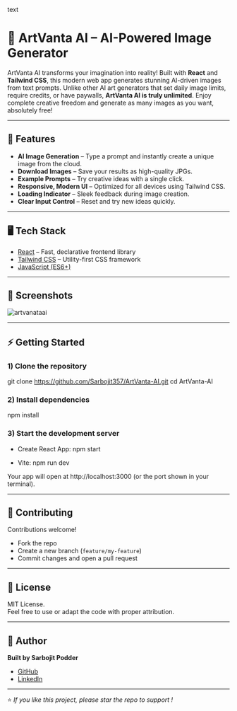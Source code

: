 text
# 🎨 ArtVanta AI – AI-Powered Image Generator

ArtVanta AI transforms your imagination into reality! Built with **React** and **Tailwind CSS**, this modern web app generates stunning AI-driven images from text prompts. Unlike other AI art generators that set daily image limits, require credits, or have paywalls, **ArtVanta AI is truly unlimited**. Enjoy complete creative freedom and generate as many images as you want, absolutely free!

---

## 🚀 Features

- **AI Image Generation** – Type a prompt and instantly create a unique image from the cloud.
- **Download Images** – Save your results as high-quality JPGs.
- **Example Prompts** – Try creative ideas with a single click.
- **Responsive, Modern UI** – Optimized for all devices using Tailwind CSS.
- **Loading Indicator** – Sleek feedback during image creation.
- **Clear Input Control** – Reset and try new ideas quickly.

---

## 🖥️ Tech Stack
- [React](https://react.dev/) – Fast, declarative frontend library
- [Tailwind CSS](https://tailwindcss.com/) – Utility-first CSS framework
- [JavaScript (ES6+)](https://developer.mozilla.org/en-US/docs/Web/JavaScript)

---
## 📸 Screenshots

![artvanataai](https://github.com/user-attachments/assets/66bd2b16-2d86-4414-af41-707605940f73)

---

## ⚡ Getting Started

### 1) Clone the repository
git clone https://github.com/Sarbojit357/ArtVanta-AI.git
cd ArtVanta-AI

### 2) Install dependencies
npm install

### 3) Start the development server
- Create React App:
npm start

- Vite:
npm run dev

Your app will open at http://localhost:3000 (or the port shown in your terminal).

---

## 🤝 Contributing

Contributions welcome!  
- Fork the repo  
- Create a new branch (`feature/my-feature`)  
- Commit changes and open a pull request

---
## 📜 License

MIT License.  
Feel free to use or adapt the code with proper attribution.

---
## 👤 Author

**Built by Sarbojit Podder**  
- [GitHub](https://github.com/Sarbojit357)
- [LinkedIn](https://www.linkedin.com/)
  
---
⭐️ _If you like this project, please star the repo to support !_
